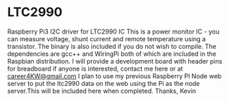 # LTC2990
Raspberry Pi3 I2C driver for LTC2990 IC
This is a power monitor IC - you can measure voltage, shunt current and remote temperature using a transistor. The binary is also included if you do not wish to compile. The dependencies are gcc++ and WiringPi both of which are included in the Raspbian distribution. I will provide a development board with header pins for breadboard if anyone is interested, contact me here or at career4KW@gmail.com
I plan to use my previous Raspberry PI Node web server to put the ltc2990 data on the web using the Pi as the node server.This will be included here when completed.
Thanks,
Kevin
